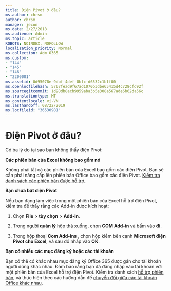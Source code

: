 ```yaml
---
title: Điện Pivot ở đâu?
ms.author: chrsm
author: chrsm
manager: jecon
ms.date: 2/27/2018
ms.audience: Admin
ms.topic: article
ROBOTS: NOINDEX, NOFOLLOW
localization_priority: Normal
ms.collection: Adm_O365
ms.custom:
- "144"
- "145"
- "146"
- "2200001"
ms.assetid: 0d95078e-9dbf-4def-8bfc-d6532c1bff00
ms.openlocfilehash: 5767fead9f67ad1070b3dbe65415d4c728cfd92f
ms.sourcegitcommit: 1d98db8acb9959aba3b5e308a567ade6b62da56c
ms.translationtype: MT
ms.contentlocale: vi-VN
ms.lasthandoff: 08/22/2019
ms.locfileid: "36530981"
---
```

# <a name="where-is-power-pivot"></a>Điện Pivot ở đâu?

Có ba lý do tại sao bạn không thấy điện Pivot:
  
**Các phiên bản của Excel không bao gồm nó**
  
Không phải tất cả các phiên bản của Excel bao gồm các điện Pivot. Bạn sẽ cần phải nâng cấp lên phiên bản Office bao gồm các điện Pivot. [Kiểm tra danh sách các phiên bản được hỗ trợ.](https://support.office.com/article/aa64e217-4b6e-410b-8337-20b87e1c2a4b.aspx)
  
**Bạn chưa bật điện Pivot**
  
Nếu bạn đang làm việc trong một phiên bản của Excel hỗ trợ điện Pivot, kiểm tra để thấy rằng các Add-in được kích hoạt:
  
1. Chọn **File** \> **tùy chọn** \> **Add-in**.

2. Trong người **quản lý** hộp thả xuống, chọn **COM Add-in** và bấm vào **đi**.

3. Trong hộp thoại **Com Add-ins** , chọn hộp kiểm bên cạnh **Microsoft điện Pivot cho Excel**, và sau đó nhấp vào **OK**.

**Bạn có nhiều các mục đăng ký hoặc các tài khoản**
  
Bạn có thể có khác nhau mục đăng ký Office 365 được gán cho tài khoản người dùng khác nhau. Đảm bảo rằng bạn đã đăng nhập vào tài khoản với một phiên bản của Excel hỗ trợ điện Pivot. Kiểm tra danh sách [hỗ trợ phiên bản](https://support.office.com/article/aa64e217-4b6e-410b-8337-20b87e1c2a4b.aspx), và thực hiện theo các hướng dẫn để [chuyển đổi giữa các tài khoản Office khác nhau](https://support.office.com/article/b9582171-fd1f-4284-9846-bdd72bb28426.aspx#BKMK_WebSwitchAccounts).
